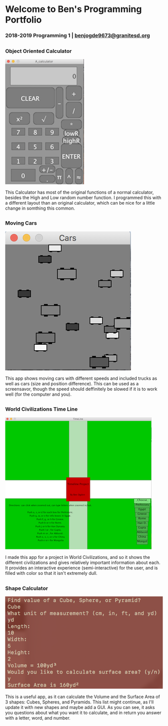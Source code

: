 # Welcome to Ben's Programming Portfolio
### 2018-2019 Programming 1 | benjogde9673@granitesd.org
## 

### Object Oriented Calculator
![Calculator](https://github.com/Designer998/B.2019O.Portfolio/blob/master/Calc/Calc.png)

This Calculator has most of the original functions of a normal calculator, besides the High and Low random number function. I programmed this with a different layout than an original calculator, which can be nice for a little change in somthing this common.
##

### Moving Cars
![Moving cars](https://github.com/Designer998/B.2019O.Portfolio/blob/master/Cars/Cars.png)

This app shows moving cars with different speeds and included trucks as well as cars (size and position difference). This can be used as a screensavor, though the speed should deffinitely be slowed if it is to work well (for the computer and you).
##

### World Civilizations Time Line
![TimeLine](https://github.com/Designer998/B.2019O.Portfolio/blob/master/TimeLine/TimeLine.png)

I made this app for a project in World Civilizations, and so it shows the different civilizations and gives relatively important information about each. It provides an interactive experience (semi-interactive) for the user, and is filled with color so that it isn't extremely dull.
##

### Shape Calculator
![ShapeTester](https://github.com/Designer998/B.2019O.Portfolio/blob/master/ShapeTester/ShapeTester.png)

This is a useful app, as it can calculate the Volume and the Surface Area of 3 shapes: Cubes, Spheres, and Pyramids. This list might continue, as I'll update it with new shapes and maybe add a GUI. As you can see, it asks you questions about what you want it to calculate, and in return you answer with a letter, word, and number.
